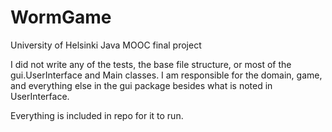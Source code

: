 # WormGame
University of Helsinki Java MOOC final project

I did not write any of the tests, the base file structure, or most of the gui.UserInterface and Main classes.
I am responsible for the domain, game, and everything else in the gui package besides what is noted in UserInterface.

Everything is included in repo for it to run.
